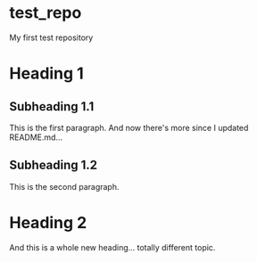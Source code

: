 test_repo
=========

My first test repository

# Heading 1

## Subheading 1.1

This is the first paragraph. And now there's more since I updated README.md...

## Subheading 1.2

This is the second paragraph.

# Heading 2

And this is a whole new heading... totally different topic.
